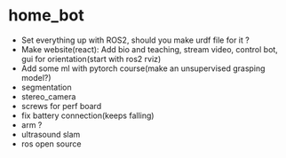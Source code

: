 # home_bot
* Set everything up with ROS2, should you make urdf file for it ?
* Make website(react): Add bio and teaching, stream video, control bot, gui for orientation(start with ros2 rviz)
* Add some ml with pytorch course(make an unsupervised grasping model?)
* segmentation
* stereo_camera
* screws for perf board
* fix battery connection(keeps falling)
* arm ?
* ultrasound slam
* ros open source
